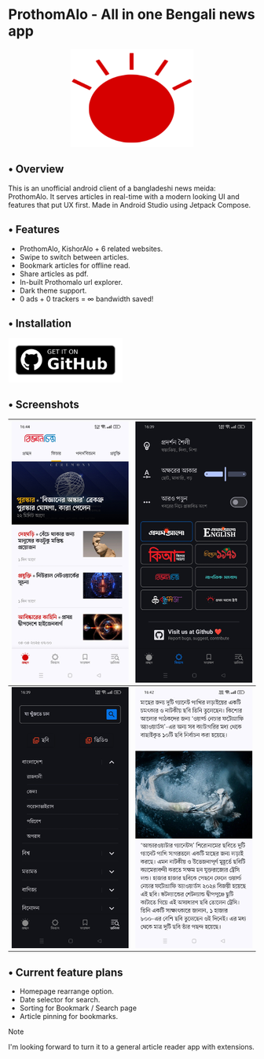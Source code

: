 # ProthomAlo - All in one Bengali news app

<p align="center">
  <img src='images/pa_icon.svg' width='250' height='200' alt="pa_icon">
</p>

## • Overview

This is an unofficial android client of a bangladeshi news meida: ProthomAlo. It serves articles in real-time with a modern looking UI and features that put UX first. Made in Android Studio using Jetpack Compose.
## • Features

- ProthomAlo, KishorAlo + 6 related websites.
- Swipe to switch between articles. 
- Bookmark articles for offline read.
- Share articles as pdf.
- In-built Prothomalo url explorer.
- Dark theme support.
- 0 ads + 0 trackers = ∞ bandwidth saved!

## • Installation

[<img src='https://raw.githubusercontent.com/ycngmn/ProthomAlo-App/master/images/get-it-on-github.png' alt='Get it on GitHub' height = "90">](https://github.com/ycngmn/ProthomAlo-App/releases/latest)
<!-- [<img src="https://raw.githubusercontent.com/ycngmn/ProthomAlo-App/master/images/get-it-on-fdroid.png" alt="Get it on F-Droid" height="90"/>](https://www.f-droid.org/packages/com.ycngmn.prothomalo/) -->

## • Screenshots

| ![home](images/home_screenshot.jpg) | ![settings](images/settings_screenshot.jpg) |
|-------------------------------------|---------------------------------------------|
| ![menu](images/menu_screenshot.jpg) | ![article](images/article_screenshot.jpg)   |

## • Current feature plans

- Homepage rearrange option.
- Date selector for search.
- Sorting for Bookmark / Search page 
- Article pinning for bookmarks.

> [!Note]
>  I'm looking forward to turn it to a general article reader app with extensions.

